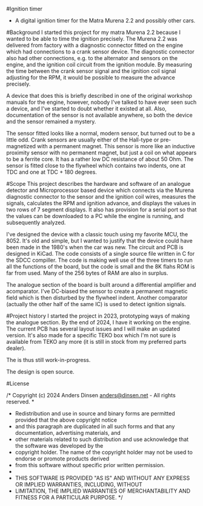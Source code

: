 #Ignition timer
- A digital ignition timer for the Matra Murena 2.2 and possibly other cars.

#Background
I started this project for my matra Murena 2.2 because I wanted to be able to time the ignition precisely. The Murena 2.2 was delivered from factory with a diagnostic connector fitted on the engine which had connections to a crank sensor device. The diagnostic connector also had other connections, e.g. to the alternator and sensors on the engine, and the ignition coil circuit from the ignition module. By measuring the time between the crank sensor signal and the ignition coil signal adjusting for the RPM, it would be possible to measure the advance precisely. 

A device that does this is briefly described in one of the original workshop manuals for the engine, however, nobody I've talked to have ever seen such a device, and I've started to doubt whether it existed at all. Also, documentation of the sensor is not available anywhere, so both the device and the sensor remained a mystery.

The sensor fitted looks like a normal, modern sensor, but turned out to be a little odd. Crank sensors are usually either of the Hall-type or pre-magnetized with a permanent magnet. This sensor is more like an inductive proximity sensor with no permanent magnet, but just a coil on what appears to be a ferrite core. It has a rather low DC resistance of about 50 Ohm. The sensor is fitted close to the flywheel which contains two indents, one at TDC and one at TDC + 180 degrees.

#Scope
This project describes the hardware and software of an analogue detector and Microprocessor based device which connects via the Murena diagnostic connector to the sensor and the ignition coil wires,  measures the signals, calculates the RPM and ignition advance, and displays the values in two rows of 7 segment displays. It also has provision for a serial port so that the values can be downloaded to a PC while the engine is running, and subsequently analyzed.

I've designed the device with a classic touch using my favorite MCU, the 8052. It's old and simple, but I wanted to justify that the device could have been made in the 1980's when the car was new. The circuit and PCB is designed in KiCad. The code consists of a single source file written in C for the SDCC compiller. The code is making well use of the three timers to run all the functions of the board, but the code is small and the 8K flahs ROM is far from used. Many of the 256 bytes of RAM are also in surplus.

The analogue section of the board is built around a differential amplifier and acomparator. I've DC-biased the sensor to create a permanent magnetic field which is then disturbed by the flywheel indent. Another comparator (actually the other half of the same IC) is used to detect ignition signals.

#Project history
I started the project in 2023, prototyping ways of making the analogue section. By the end of 2024, I have it working on the engine. The current PCB has several layout issues and I will make an updated version. It's also made for a specific TEKO box which I'm not sure is available from TEKO any more (it is still in stock from my preferred parts dealer).

The is thus still work-in-progress. 

The design is open source. 

#License

/* Copyright (c) 2024 Anders Dinsen anders@dinsen.net - All rights reserved.
 *
 * Redistribution and use in source and binary forms are permitted provided that the above copyright notice
 * and this paragraph are duplicated in all such forms and that any documentation, advertising materials, and 
 * other materials related to such distribution and use acknowledge that the software was developed by the 
 * copyright holder. The name of the copyright holder may not be used to endorse or promote products derived 
 * from this software without specific prior written permission.
 *
 * THIS SOFTWARE IS PROVIDED "AS IS" AND WITHOUT ANY EXPRESS OR IMPLIED WARRANTIES, INCLUDING, WITHOUT 
 * LIMITATION, THE IMPLIED WARRANTIES OF MERCHANTABILITY AND FITNESS FOR A PARTICULAR PURPOSE.
 */
